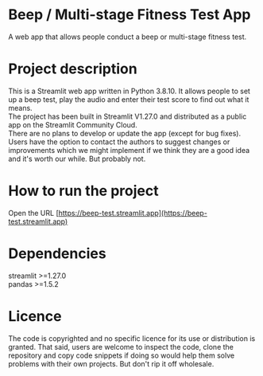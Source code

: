 # Beep / Multi-stage Fitness Test App
A web app that allows people conduct a beep or multi-stage fitness test.

# Project description
This is a Streamlit web app written in Python 3.8.10. It allows people to set up a beep test, play the audio and enter their test score to find out what it means.<br>
The project has been built in Streamlit V1.27.0 and distributed as a public app on the Streamlit Community Cloud.<br>
There are no plans to develop or update the app (except for bug fixes). Users have the option to contact the authors to suggest changes or improvements which we might implement if we think they are a good idea and it\'s worth our while. But probably not.<br>

# How to run the project
Open the URL [https://beep-test.streamlit.app](https://beep-test.streamlit.app)

# Dependencies
streamlit >=1.27.0<br>
pandas >=1.5.2<br>

# Licence
The code is copyrighted and no specific licence for its use or distribution is granted. That said, users are welcome to inspect the code, clone the repository and copy code snippets if doing so would help them solve problems with their own projects. But don\'t rip it off wholesale.

